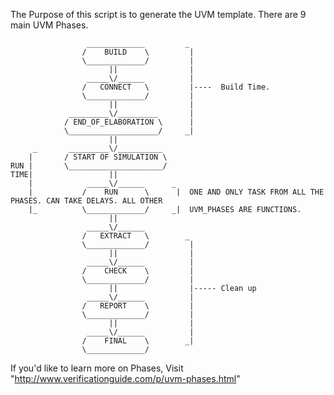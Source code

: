 The Purpose of this script is to generate the UVM template.
There are 9 main UVM Phases.

                     _____________         _ 
                    /    BUILD    \         |
                    \_____________/         |
                          ||                |
                     _____\/______          |
                    /   CONNECT   \         |----  Build Time.  
                    \_____________/         |
                          ||                |
                 _________\/_________       |
                / END_OF_ELABORATION \      |
                \____________________/     _|
                          ||             
         _       _________\/__________
        |       / START OF SIMULATION \ 
    RUN |       \_____________________/
    TIME|                 ||
        |            _____\/______      _
        |		    /    RUN      \      |  ONE AND ONLY TASK FROM ALL THE PHASES. CAN TAKE DELAYS. ALL OTHER
        |_		    \_____________/     _|  UVM_PHASES ARE FUNCTIONS.
                          ||
                     _____\/______
                    /   EXTRACT   \        _
                    \_____________/         |
                          ||                |
                     _____\/______          |
                    /    CHECK    \         |
                    \_____________/         |
                          ||                |----- Clean up 
                     _____\/______          |
                    /   REPORT    \         |
                    \_____________/         |
                          ||                |
                     _____\/______          |
                    /    FINAL    \        _|
                    \_____________/ 


If you'd like to learn more on Phases, Visit "http://www.verificationguide.com/p/uvm-phases.html"
